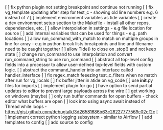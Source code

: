 [ ] fix python plugin not setting breakpoint and continue not running
[ ] fix vg_template updating after step for test_c - showing old line numbers e.g. 6 instead of 7
[ ] implement environment variables as tide variables
[ ] create a dev environment setup section to the Makefile - install all other repos, dependencies, etc.
[ ] allow interpolation in settings - e.g file location for source
[ ] add internal variables that can be used for things - e.g. path locations
[ ] allow run_command_with_match to match on multiple groups in line for array - e.g in python break lists breakpoints and line and filename need to be caught together
[ ] allow Tide() to close on .stop() and not keep state
[ ] change run_command to use interpolation and convert run_command_string to use run_command
[ ] abstract all top-level config fields into a processor to allow user-defined top-level fields with custom logic.
[ ] abstract the command_handler into an interface called handler_interface
[ ] fix regex_match feeezing test_c_filters when no match after run for vg_locals
[ ] fix buffer jitter in atide on vg_code
[ ] use __init__.py files for imports
[ ] implement plugin for go
[ ] have option to send partial updates to editor to prevent large payloads across the wire
[ ] get working on windows (maybe)
[ ] only run buffer commands for open buffers - check editor what buffers are open
[ ] look into using async await instead of Thread while loops - https://gist.github.com/debugtalk/3d26581686b63c28227777569c02cf2c
[ ] implement correct python logging subsystem - similar to Airflow
[ ] add templates to config
[ ] add source to config
